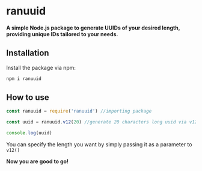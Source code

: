 # ranuuid
**A simple Node.js package to generate UUIDs of your desired length, providing unique IDs tailored to your needs.**

## Installation

Install the package via npm:

```bash
npm i ranuuid 
```

## How to use

```javascript
const ranuuid = require('ranuuid') //importing package

const uuid = ranuuid.v12(20) //generate 20 characters long uuid via v12 engine

console.log(uuid)
```

You can specify the length you want by simply passing it as a parameter to ``` v12() ``` 

**Now you are good to go!**
